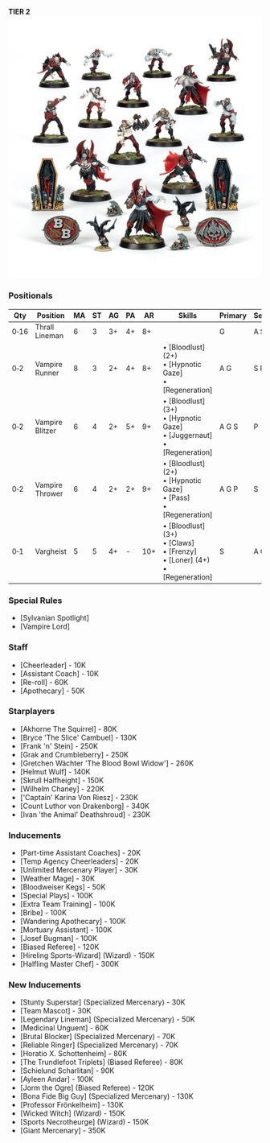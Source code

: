 ﻿**TIER 2**
![](../media/teams/BBVampires.jpg)

### Positionals

| Qty  | Position        | MA | ST | AG | PA  | AR  | Skills                                                                    | Primary | Secondary | Cost |
| ---- | --------------- | - | - | -- | -- | --- | ------------------------------------------------------------------------- | ------- | --------- | ---- |
| 0‑16 | Thrall Lineman  | 6 | 3 | 3+ | 4+ | 8+  |                                                                           | G       | A S       | 40K  |
| 0‑2  | Vampire Runner  | 8 | 3 | 2+ | 4+ | 8+  | • [Bloodlust] (2+)<br />• [Hypnotic Gaze] <br />• [Regeneration]                      | A G     | S P       | 100K |
| 0‑2  | Vampire Blitzer | 6 | 4 | 2+ | 5+ | 9+  | • [Bloodlust] (3+) <br /> • [Hypnotic Gaze] <br /> • [Juggernaut] <br /> • [Regeneration] | A G S   | P         | 110K |
| 0‑2  | Vampire Thrower | 6 | 4 | 2+ | 2+ | 9+  | • [Bloodlust] (2+) <br /> • [Hypnotic Gaze] <br /> • [Pass] <br /> • [Regeneration]       | A G P   | S         | 110K |
| 0‑1  | Vargheist       | 5 | 5 | 4+ | \- | 10+ | • [Bloodlust] (3+) <br /> • [Claws] <br /> • [Frenzy] <br /> • [Loner] (4+) <br /> • [Regeneration] | S       | A G       | 150K |

### Special Rules

* [Sylvanian Spotlight]
* [Vampire Lord]

### Staff

* [Cheerleader] - 10K
* [Assistant Coach] - 10K
* [Re-roll] - 60K
* [Apothecary]  - 50K

### Starplayers

* [Akhorne The Squirrel] - 80K
* [Bryce 'The Slice' Cambuel] - 130K
* [Frank 'n' Stein] - 250K
* [Grak and Crumbleberry] - 250K
* [Gretchen Wächter 'The Blood Bowl Widow'] - 260K
* [Helmut Wulf] - 140K
* [Skrull Halfheight] - 150K
* [Wilhelm Chaney] - 220K
* ['Captain' Karina Von Riesz] - 230K
* [Count Luthor von Drakenborg] - 340K
* [Ivan 'the Animal' Deathshroud] - 230K

### Inducements

* [Part-time Assistant Coaches] - 20K
* [Temp Agency Cheerleaders] - 20K
* [Unlimited Mercenary Player] - 30K
* [Weather Mage] - 30K
* [Bloodweiser Kegs] - 50K
* [Special Plays] - 100K
* [Extra Team Training] - 100K
* [Bribe] - 100K
* [Wandering Apothecary] - 100K
* [Mortuary Assistant] - 100K
* [Josef Bugman] - 100K
* [Biased Referee] - 120K
* [Hireling Sports-Wizard] (Wizard) - 150K
* [Halfling Master Chef] - 300K

### New Inducements

* [Stunty Superstar] (Specialized Mercenary) - 30K
* [Team Mascot] - 30K
* [Legendary Lineman] (Specialized Mercenary) - 50K
* [Medicinal Unguent] - 60K
* [Brutal Blocker] (Specialized Mercenary) - 70K
* [Reliable Ringer] (Specialized Mercenary) - 70K
* [Horatio X. Schottenheim] - 80K
* [The Trundlefoot Triplets] (Biased Referee) - 80K
* [Schielund Scharlitan] - 90K
* [Ayleen Andar] - 100K
* [Jorm the Ogre] (Biased Referee) - 120K
* [Bona Fide Big Guy] (Specialized Mercenary) - 130K
* [Professor Frönkelheim] - 130K
* [Wicked Witch] (Wizard) - 150K
* [Sports Necrotheurge] (Wizard) - 150K
* [Giant Mercenary] - 350K
